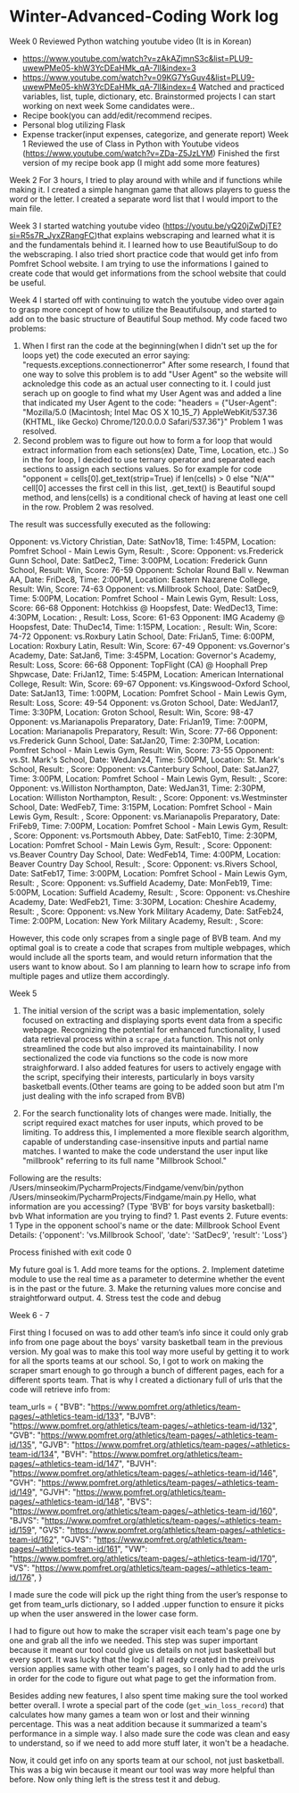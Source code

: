 # Winter-Advanced-Coding Work log
Week 0 
Reviewed Python watching youtube video (It is in Korean)
- https://www.youtube.com/watch?v=zAkAZjmnS3c&list=PLU9-uwewPMe05-khW3YcDEaHMk_qA-7lI&index=3
- https://www.youtube.com/watch?v=09KG7YsGuv4&list=PLU9-uwewPMe05-khW3YcDEaHMk_qA-7lI&index=4
Watched and practiced variables, list, tuple, dictionary, etc. 
Brainstormed projects I can start working on next week
Some candidates were..
- Recipe book(you can add/edit/recommend recipes.
- Personal blog utilizing Flask
- Expense tracker(input expenses, categorize, and generate report)
Week 1
Reviewed the use of Class in Python with Youtube videos (https://www.youtube.com/watch?v=ZDa-Z5JzLYM)
Finished the first version of my recipe book app (I might add some more features)

Week 2
For 3 hours, I tried to play around with while and if functions while making it. I created a simple hangman game that allows players to guess the word or the letter. I created a separate word list that I would import to the main file. 

Week 3
I started watching youtube video (https://youtu.be/yQ20jZwDjTE?si=R5s7R_JyxZRangFC)that explains webscraping and learned what it is and the fundamentals behind it. I learned how to use BeautifulSoup to do the webscraping. I also tried short practice code that would get info from Pomfret School website. I am trying to use the informations I gained to create code that would get informations from the school website that could be useful.

Week 4
I started off with continuing to watch the youtube video over again to grasp more concept of how to utilize the Beautifulsoup, and started to add on to the basic structure of Beautiful Soup method. 
My code faced two problems:
1. When I first ran the code at the beginning(when I didn't set up the for loops yet) the code executed an error saying: "requests.exceptions.connectionerror"
After some research, I found that one way to solve this problem is to add "User Agent" so the website will acknoledge this code as an actual user connecting to it. I could just serach up on google to find what my User Agent was and added a line that indicated my User Agent to the code: "headers = {"User-Agent": "Mozilla/5.0 (Macintosh; Intel Mac OS X 10_15_7) AppleWebKit/537.36 (KHTML, like Gecko) Chrome/120.0.0.0 Safari/537.36"}"
Problem 1 was resolved.
2. Second problem was to figure out how to form a for loop that would extract information from each setions(ex) Date, Time, Location, etc..) So in the for loop, I decided to use ternary operator and separated each sections to assign each sections values. So for example for code "opponent = cells[0].get_text(strip=True) if len(cells) > 0 else "N/A""
cell[0] accesses the first cell in this list, .get_text() is Beautiful soupd method, and lens(cells) is a conditional check of having at least one cell in the row.
Problem 2 was resolved. 

The result was successfully executed as the following: 

Opponent: vs.Victory Christian, Date: SatNov18, Time: 1:45PM, Location: Pomfret School - Main Lewis Gym, Result: , Score: 
Opponent: vs.Frederick Gunn School, Date: SatDec2, Time: 3:00PM, Location: Frederick Gunn School, Result: Win, Score: 76-59
Opponent: Scholar Round Ball v. Newman AA, Date: FriDec8, Time: 2:00PM, Location: Eastern Nazarene College, Result: Win, Score: 74-63
Opponent: vs.Millbrook School, Date: SatDec9, Time: 5:00PM, Location: Pomfret School - Main Lewis Gym, Result: Loss, Score: 66-68
Opponent: Hotchkiss @ Hoopsfest, Date: WedDec13, Time: 4:30PM, Location: , Result: Loss, Score: 61-63
Opponent: IMG Academy @ Hoopsfest, Date: ThuDec14, Time: 1:15PM, Location: , Result: Win, Score: 74-72
Opponent: vs.Roxbury Latin School, Date: FriJan5, Time: 6:00PM, Location: Roxbury Latin, Result: Win, Score: 67-49
Opponent: vs.Governor's Academy, Date: SatJan6, Time: 3:45PM, Location: Governor's Academy, Result: Loss, Score: 66-68
Opponent: TopFlight (CA) @ Hoophall Prep Shpwcase, Date: FriJan12, Time: 5:45PM, Location: American International College, Result: Win, Score: 69-67
Opponent: vs.Kingswood-Oxford School, Date: SatJan13, Time: 1:00PM, Location: Pomfret School - Main Lewis Gym, Result: Loss, Score: 49-54
Opponent: vs.Groton School, Date: WedJan17, Time: 3:30PM, Location: Groton School, Result: Win, Score: 98-47
Opponent: vs.Marianapolis Preparatory, Date: FriJan19, Time: 7:00PM, Location: Marianapolis Preparatory, Result: Win, Score: 77-66
Opponent: vs.Frederick Gunn School, Date: SatJan20, Time: 2:30PM, Location: Pomfret School - Main Lewis Gym, Result: Win, Score: 73-55
Opponent: vs.St. Mark's School, Date: WedJan24, Time: 5:00PM, Location: St. Mark's School, Result: , Score: 
Opponent: vs.Canterbury School, Date: SatJan27, Time: 3:00PM, Location: Pomfret School - Main Lewis Gym, Result: , Score: 
Opponent: vs.Williston Northampton, Date: WedJan31, Time: 2:30PM, Location: Williston Northampton, Result: , Score: 
Opponent: vs.Westminster School, Date: WedFeb7, Time: 3:15PM, Location: Pomfret School - Main Lewis Gym, Result: , Score: 
Opponent: vs.Marianapolis Preparatory, Date: FriFeb9, Time: 7:00PM, Location: Pomfret School - Main Lewis Gym, Result: , Score: 
Opponent: vs.Portsmouth Abbey, Date: SatFeb10, Time: 2:30PM, Location: Pomfret School - Main Lewis Gym, Result: , Score: 
Opponent: vs.Beaver Country Day School, Date: WedFeb14, Time: 4:00PM, Location: Beaver Country Day School, Result: , Score: 
Opponent: vs.Rivers School, Date: SatFeb17, Time: 3:00PM, Location: Pomfret School - Main Lewis Gym, Result: , Score: 
Opponent: vs.Suffield Academy, Date: MonFeb19, Time: 5:00PM, Location: Suffield Academy, Result: , Score: 
Opponent: vs.Cheshire Academy, Date: WedFeb21, Time: 3:30PM, Location: Cheshire Academy, Result: , Score: 
Opponent: vs.New York Military Academy, Date: SatFeb24, Time: 2:00PM, Location: New York Military Academy, Result: , Score: 

However, this code only scrapes from a single page of BVB team. And my optimal goal is to create a code that scrapes from multiple webpages, which would include all the sports team, and would return information that the users want to know about. So I am planning to learn how to scrape info from multiple pages and utlize them accordingly. 

Week 5

1. The initial version of the script was a basic implementation, solely focused on extracting and displaying sports event data from a specific webpage. Recognizing the potential for enhanced functionality, I used data retrieval process within a `scrape_data` function. This not only streamlined the code but also improved its maintainability. I now sectionalized the code via functions so the code is now more straighforward. I also added features for users to actively engage with the script, specifying their interests, particularly in boys varsity basketball events.(Other teams are going to be added soon but atm I'm just dealing with the info scraped from BVB) 

2. For the search functionality lots of changes were made. Initially, the script required exact matches for user inputs, which proved to be limiting. To address this, I implemented a more flexible search algorithm, capable of understanding case-insensitive inputs and partial name matches. I wanted to make the code understand the user input like "millbrook" referring to its full name "Millbrook School." 

Following are the results: 
/Users/minseokim/PycharmProjects/Findgame/venv/bin/python /Users/minseokim/PycharmProjects/Findgame/main.py
Hello, what information are you accessing? (Type 'BVB' for boys varsity basketball): bvb
What information are you trying to find? 1. Past events 2. Future events: 1
Type in the opponent school's name or the date: Millbrook School
Event Details: {'opponent': 'vs.Millbrook School', 'date': 'SatDec9', 'result': 'Loss'}

Process finished with exit code 0

My future goal is 1. Add more teams for the options. 2. Implement datetime module to use the real time as a parameter to determine whether the event is in the past or the future. 3. Make the returning values more concise and straightforward output. 4. Stress test the code and debug



Week 6 - 7

First thing I focused on was to add other team’s info since it could only grab info from one page about the boys' varsity basketball team in the previous version. My goal was to make this tool way more useful by getting it to work for all the sports teams at our school. So, I got to work on making the scraper smart enough to go through a bunch of different pages, each for a different sports team. That is why I created a dictionary full of urls that the code will retrieve info from:

team_urls = {
    "BVB": "https://www.pomfret.org/athletics/team-pages/~athletics-team-id/133",
    "BJVB": "https://www.pomfret.org/athletics/team-pages/~athletics-team-id/132",
    "GVB": "https://www.pomfret.org/athletics/team-pages/~athletics-team-id/135",
    "GJVB": "https://www.pomfret.org/athletics/team-pages/~athletics-team-id/134",
    "BVH": "https://www.pomfret.org/athletics/team-pages/~athletics-team-id/147",
    "BJVH": "https://www.pomfret.org/athletics/team-pages/~athletics-team-id/146",
    "GVH": "https://www.pomfret.org/athletics/team-pages/~athletics-team-id/149",
    "GJVH": "https://www.pomfret.org/athletics/team-pages/~athletics-team-id/148",
    "BVS": "https://www.pomfret.org/athletics/team-pages/~athletics-team-id/160",
    "BJVS": "https://www.pomfret.org/athletics/team-pages/~athletics-team-id/159",
    "GVS": "https://www.pomfret.org/athletics/team-pages/~athletics-team-id/162",
    "GJVS": "https://www.pomfret.org/athletics/team-pages/~athletics-team-id/161",
    "VW": "https://www.pomfret.org/athletics/team-pages/~athletics-team-id/170",
    "VS": "https://www.pomfret.org/athletics/team-pages/~athletics-team-id/176",
}

I made sure the code will pick up the right thing from the user’s response to get from team_urls dictionary, so I added .upper function to ensure it picks up when the user answered in the lower case form. 

I had to figure out how to make the scraper visit each team's page one by one and grab all the info we needed. This step was super important because it meant our tool could give us details on not just basketball but every sport. It was lucky that the logic I all ready created in the preivous version applies same with other team's pages, so I only had to add the urls in order for the code to figure out what page to get the information from.

Besides adding new features, I also spent time making sure the tool worked better overall. I wrote a special part of the code (`get_win_loss_record`) that calculates how many games a team won or lost and their winning percentage. This was a neat addition because it summarized a team's performance in a simple way. I also made sure the code was clean and easy to understand, so if we need to add more stuff later, it won't be a headache.

Now, it could get info on any sports team at our school, not just basketball. This was a big win because it meant our tool was way more helpful than before. Now only thing left is the stress test it and debug. 
 
